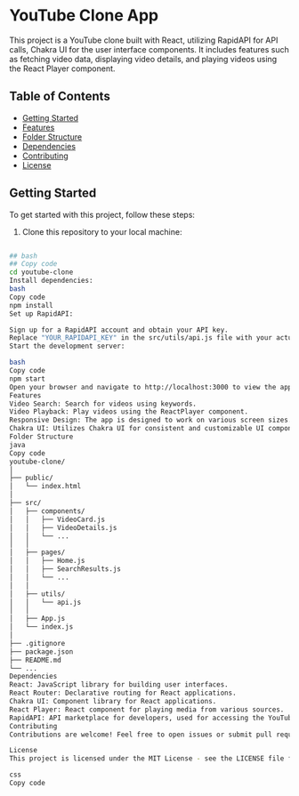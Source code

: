 # YouTube Clone App

This project is a YouTube clone built with React, utilizing RapidAPI for API calls, Chakra UI for the user interface components. It includes features such as fetching video data, displaying video details, and playing videos using the React Player component.

## Table of Contents

- [Getting Started](#getting-started)
- [Features](#features)
- [Folder Structure](#folder-structure)
- [Dependencies](#dependencies)
- [Contributing](#contributing)
- [License](#license)

## Getting Started

To get started with this project, follow these steps:

1. Clone this repository to your local machine:

```bash

## bash
## Copy code
cd youtube-clone
Install dependencies:
bash
Copy code
npm install
Set up RapidAPI:

Sign up for a RapidAPI account and obtain your API key.
Replace "YOUR_RAPIDAPI_KEY" in the src/utils/api.js file with your actual RapidAPI key.
Start the development server:

bash
Copy code
npm start
Open your browser and navigate to http://localhost:3000 to view the app.
Features
Video Search: Search for videos using keywords.
Video Playback: Play videos using the ReactPlayer component.
Responsive Design: The app is designed to work on various screen sizes.
Chakra UI: Utilizes Chakra UI for consistent and customizable UI components.
Folder Structure
java
Copy code
youtube-clone/
│
├── public/
│   └── index.html
│
├── src/
│   ├── components/
│   │   ├── VideoCard.js
│   │   ├── VideoDetails.js
│   │   └── ...
│   │
│   ├── pages/
│   │   ├── Home.js
│   │   ├── SearchResults.js
│   │   └── ...
│   │
│   ├── utils/
│   │   └── api.js
│   │
│   ├── App.js
│   └── index.js
│
├── .gitignore
├── package.json
├── README.md
└── ...
Dependencies
React: JavaScript library for building user interfaces.
React Router: Declarative routing for React applications.
Chakra UI: Component library for React applications.
React Player: React component for playing media from various sources.
RapidAPI: API marketplace for developers, used for accessing the YouTube API.
Contributing
Contributions are welcome! Feel free to open issues or submit pull requests to improve the app.

License
This project is licensed under the MIT License - see the LICENSE file for details.

css
Copy code

